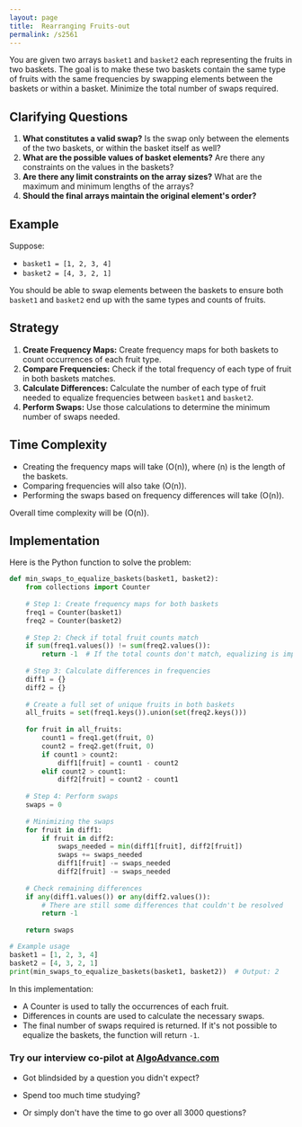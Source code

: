 ```yaml
---
layout: page
title:  Rearranging Fruits-out
permalink: /s2561
---
```


You are given two arrays `basket1` and `basket2` each representing the fruits in two baskets. The goal is to make these two baskets contain the same type of fruits with the same frequencies by swapping elements between the baskets or within a basket. Minimize the total number of swaps required.

## Clarifying Questions

1. **What constitutes a valid swap?** Is the swap only between the elements of the two baskets, or within the basket itself as well?
2. **What are the possible values of basket elements?** Are there any constraints on the values in the baskets?
3. **Are there any limit constraints on the array sizes?** What are the maximum and minimum lengths of the arrays?
4. **Should the final arrays maintain the original element's order?**

## Example

Suppose:
- `basket1 = [1, 2, 3, 4]`
- `basket2 = [4, 3, 2, 1]`

You should be able to swap elements between the baskets to ensure both `basket1` and `basket2` end up with the same types and counts of fruits.

## Strategy

1. **Create Frequency Maps:** Create frequency maps for both baskets to count occurrences of each fruit type.
2. **Compare Frequencies:** Check if the total frequency of each type of fruit in both baskets matches.
3. **Calculate Differences:** Calculate the number of each type of fruit needed to equalize frequencies between `basket1` and `basket2`.
4. **Perform Swaps:** Use those calculations to determine the minimum number of swaps needed.

## Time Complexity

- Creating the frequency maps will take \(O(n)\), where \(n\) is the length of the baskets.
- Comparing frequencies will also take \(O(n)\).
- Performing the swaps based on frequency differences will take \(O(n)\).

Overall time complexity will be \(O(n)\).

## Implementation

Here is the Python function to solve the problem:

```python
def min_swaps_to_equalize_baskets(basket1, basket2):
    from collections import Counter
    
    # Step 1: Create frequency maps for both baskets
    freq1 = Counter(basket1)
    freq2 = Counter(basket2)
    
    # Step 2: Check if total fruit counts match
    if sum(freq1.values()) != sum(freq2.values()):
        return -1  # If the total counts don't match, equalizing is impossible
    
    # Step 3: Calculate differences in frequencies
    diff1 = {}
    diff2 = {}
    
    # Create a full set of unique fruits in both baskets
    all_fruits = set(freq1.keys()).union(set(freq2.keys()))
    
    for fruit in all_fruits:
        count1 = freq1.get(fruit, 0)
        count2 = freq2.get(fruit, 0)
        if count1 > count2:
            diff1[fruit] = count1 - count2
        elif count2 > count1:
            diff2[fruit] = count2 - count1
    
    # Step 4: Perform swaps
    swaps = 0
    
    # Minimizing the swaps
    for fruit in diff1:
        if fruit in diff2:
            swaps_needed = min(diff1[fruit], diff2[fruit])
            swaps += swaps_needed
            diff1[fruit] -= swaps_needed
            diff2[fruit] -= swaps_needed
    
    # Check remaining differences
    if any(diff1.values()) or any(diff2.values()):
        # There are still some differences that couldn't be resolved
        return -1
    
    return swaps

# Example usage
basket1 = [1, 2, 3, 4]
basket2 = [4, 3, 2, 1]
print(min_swaps_to_equalize_baskets(basket1, basket2))  # Output: 2
```

In this implementation:
- A Counter is used to tally the occurrences of each fruit.
- Differences in counts are used to calculate the necessary swaps.
- The final number of swaps required is returned. If it's not possible to equalize the baskets, the function will return `-1`.


### Try our interview co-pilot at [AlgoAdvance.com](https://algoAdvance.com)

- Got blindsided by a question you didn't expect?

- Spend too much time studying?

- Or simply don't have the time to go over all 3000 questions?

